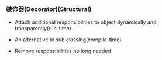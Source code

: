 ### 装饰器(Decorator)(Structural)

* Attach additional responsibilities to object dynamically and transparently(run-time)

* An alternative to sub classing(compile-time)

* Remove responsibilities no long needed
